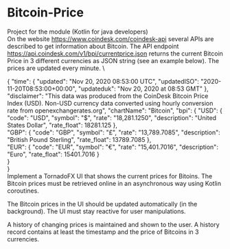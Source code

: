 # Bitcoin-Price
Project for the module (Kotlin for java developers) \
On the website https://www.coindesk.com/coindesk-api several APIs are described to get information about Bitcoin.  The API endpoint https://api.coindesk.com/v1/bpi/currentprice.json returns the current Bitcoin Price in 3 different currencies as JSON string (see an example below). The prices are updated every minute. \

{
  "time": {
    "updated": "Nov 20, 2020 08:53:00 UTC",
    "updatedISO": "2020-11-20T08:53:00+00:00",
    "updateduk": "Nov 20, 2020 at 08:53 GMT"
  }, \
  "disclaimer": "This data was produced from the CoinDesk Bitcoin Price Index (USD). Non-USD currency data converted using hourly conversion rate from openexchangerates.org",
  "chartName": "Bitcoin",
  "bpi": {
    "USD": {
      "code": "USD",
      "symbol": "$",
      "rate": "18,281.1250",
      "description": "United States Dollar",
      "rate_float": 18281.125
    }, \
    "GBP": {
      "code": "GBP",
      "symbol": "£",
      "rate": "13,789.7085",
      "description": "British Pound Sterling",
      "rate_float": 13789.7085
    }, \
    "EUR": {
      "code": "EUR",
      "symbol": "€",
      "rate": "15,401.7016",
      "description": "Euro",
      "rate_float": 15401.7016
    } \
  } \
} \
Implement a TornadoFX UI that shows the current prices for Bitoins. The Bitcoin prices must be retrieved online in an asynchronous way using Kotlin coroutines.

The Bitcoin prices in the UI should be updated automatically (in the background). The UI must stay reactive for user manipulations.

A history of changing prices is maintained and shown to the user. A history record contains at least the timestamp and the price of Bitcoins  in 3 currencies.
